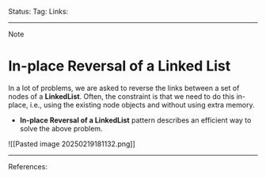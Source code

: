 Status: 
Tag:
Links:

---
> [!note] 
>  # In-place Reversal of a Linked List

In a lot of problems, we are asked to reverse the links between a set of nodes of a **LinkedList**. Often, the constraint is that we need to do this in-place, i.e., using the existing node objects and without using extra memory.

   - **In-place Reversal of a LinkedList** pattern describes an efficient way to solve the above problem.

![[Pasted image 20250219181132.png]]

---
References: